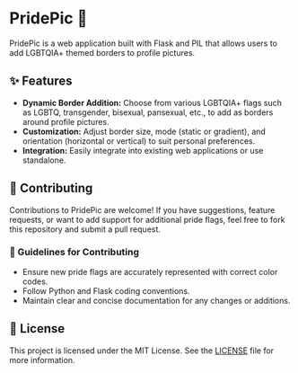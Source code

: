 # PridePic 🌈

PridePic is a web application built with Flask and PIL that allows users to add LGBTQIA+ themed borders to profile pictures.

## ✨ Features

- **Dynamic Border Addition:** Choose from various LGBTQIA+ flags such as LGBTQ, transgender, bisexual, pansexual, etc., to add as borders around profile pictures.
- **Customization:** Adjust border size, mode (static or gradient), and orientation (horizontal or vertical) to suit personal preferences.
- **Integration:** Easily integrate into existing web applications or use standalone.

## 🤝 Contributing

Contributions to PridePic are welcome! If you have suggestions, feature requests, or want to add support for additional pride flags, feel free to fork this repository and submit a pull request.

### 🎨 Guidelines for Contributing

- Ensure new pride flags are accurately represented with correct color codes.
- Follow Python and Flask coding conventions.
- Maintain clear and concise documentation for any changes or additions.

## 📄 License

This project is licensed under the MIT License. See the [LICENSE](LICENSE) file for more information.
